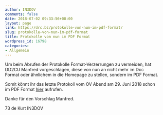 ```yaml
---
author: IN3DOV
comments: false
date: 2018-07-02 09:33:56+00:00
layout: page
link: https://drc.bz/protokolle-von-nun-im-pdf-format/
slug: protokolle-von-nun-im-pdf-format
title: Protokolle von nun im PDF Format
wordpress_id: 16798
categories:
- Allgemein
---
```


Um beim Abrufen der Protokolle Format-Verzerrungen zu vermeiden, hat DD2CU Manfred vorgeschlagen, diese von nun an nicht mehr im Doc Format oder ähnlichem in die Homepage zu stellen, sondern im PDF Format.

Somit könnt ihr das letzte Protokoll vom OV Abend am 29. Juni 2018 schon im PDF Format [hier](https://drc.bz/drc-intern/protokolle/) aufrufen.

Danke für den Vorschlag Manfred.

73 de Kurt IN3DOV
